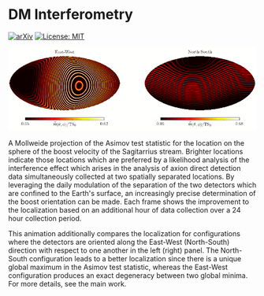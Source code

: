 # DM Interferometry

[![arXiv](https://img.shields.io/badge/arXiv-2009.14201%20-green.svg)](https://arxiv.org/abs/2009.14201)
[![License: MIT](https://img.shields.io/badge/License-MIT-yellow.svg)](https://opensource.org/licenses/MIT)

![Example](https://github.com/joshwfoster/DM_Interferometry/blob/master/Localization_Animation.gif "Daily Axion Localization")


A Mollweide projection of the Asimov test statistic for the location on the sphere of the boost velocity of the Sagitarrius stream. Brighter locations indicate those locations which are preferred by a likelihood analysis of the interference effect which arises in the analysis of axion direct detection data simultaneously collected at two spatially separated locations. By leveraging the daily modulation of the separation of the two detectors which are confined to the Earth's surface, an increasingly precise determination of the boost orientation can be made. Each frame shows the improvement to the localization based on an additional hour of data collection over a 24 hour collection period. 

This animation additionally compares the localization for configurations where the detectors are oriented along the East-West (North-South) direction with respect to one another in the left (right) panel. The North-South configuration leads to a better localization since there is a unique global maximum in the Asimov test statistic, whereas the East-West configuration produces an exact degeneracy between two global minima. For more details, see the main work. 
